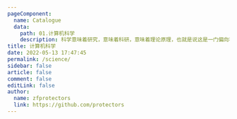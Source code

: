 ```yaml
---
pageComponent:
  name: Catalogue
  data:
    path: 01.计算机科学
    description: 科学意味着研究，意味着科研，意味着理论原理，也就是说这是一门偏向科研偏向理论研究的专业。
title: 计算机科学
date: 2022-05-13 17:47:45
permalink: /science/
sidebar: false
article: false
comment: false
editLink: false
author: 
  name: zfprotectors
  link: https://github.com/protectors
---
```


